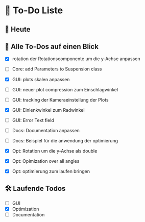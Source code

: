 

# 📝 To-Do Liste

## 📌 Heute


## 🔁 Alle To-Dos auf einen Blick
- [x] rotation der Rotationscomponente um die y-Achse anpassen
- [ ] Core: add Parameters to Suspension class
- [x] GUI: plots skalen anpassen
- [ ] GUI: neuer plot compression zum Einschlagwinkel 
- [ ] GUI: tracking der Kameraeinstellung der Plots
- [x] GUI: Einlenkwinkel zum Radwinkel
- [ ] GUI: Error Text field
- [ ] Docs: Documentation anpassen
- [ ] Docs: Beispiel für die anwendung der optimierung 
- [x] Opt: Rotation um die y-Achse als double
- [x] Opt: Opimization over all angles
- [x] Opt: optimierung zum laufen bringen


## 🛠️ Laufende Todos
- [ ] GUI
- [x] Optimization
- [ ] Documentation